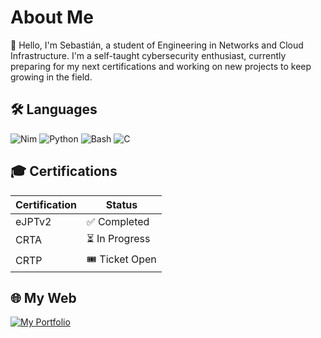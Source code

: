 # About Me
🥷 Hello, I'm Sebastián, a student of Engineering in Networks and Cloud Infrastructure.
I'm a self-taught cybersecurity enthusiast, currently preparing for my next certifications and working on new projects to keep growing in the field.

## 🛠️ Languages
![Nim](https://img.shields.io/badge/Nim-007ACC?style=flat-square&logo=nim&logoColor=white)
![Python](https://img.shields.io/badge/Python-3776AB?style=flat-square&logo=python&logoColor=FFD43B)
![Bash](https://img.shields.io/badge/Bash-4EAA25?style=flat-square&logo=gnu-bash&logoColor=white)
![C](https://img.shields.io/badge/C-00599C?style=flat-square&logo=c&logoColor=white)



## 🎓 Certifications
| Certification | Status |
|---------------|--------|
| eJPTv2        | ✅ Completed |
| CRTA          | ⏳ In Progress |
| CRTP          | 🎟 Ticket Open |

## 🌐 My Web 
[![My Portfolio](https://img.shields.io/badge/Portfolio-Visit_Me-blue?style=for-the-badge&logo=github&logoColor=white)](https://mkadd.com)
